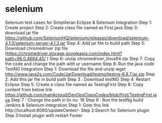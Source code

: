 # selenium
Selenium test cases for Simplileran 
Eclipse & Selenium Integration
Step 1: Create project
Step 2: Create class file named as First.java
Step 3: download jar file
https://github.com/SeleniumHQ/selenium/releases/download/selenium-4.1.0/selenium-server-4.1.3.jar
Step 4: Add jar file to build path
Step 5: Download chromedriver zip file (https://chromedriver.storage.googleapis.com/index.html?path=96.0.4664.45/ )
Step 6: unzip chromedriver_linux64.zip
Step 7: Copy the code and change the path with ur username
Step 8: Run the java code
TestNG Integration
Step 1: Download the file and unzip
wget http://www.java2s.com/Code/JarDownload/testng/testng-6.8.7.jar.zip
Step 2: Add this jar file in build path
Step 3 : Download testNG
Step 4: Restart Eclipse
Step 5: Create a class file named as TestngFirst
Step 6: Copy content from below link
https://github.com/manikcloud/DevOpsClassCodes/blob/first/TestngFirst.java
Step 7 : Change the path in lin no. 16
Step 8 : Run the testNg build
Jenkins & Selenium Integration
Step 1: Goto this link http://localhost:8080/updateCenter/-
Step 2:Search for Selenium plugin
Step 3:Install plugin with restart
Footer
